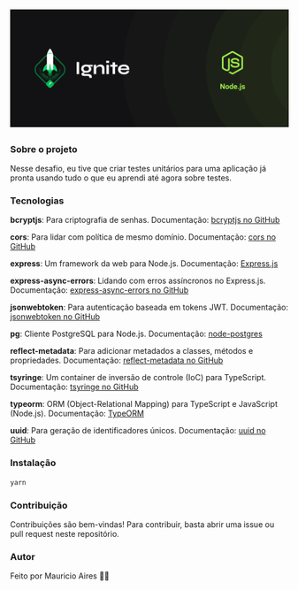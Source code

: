 <h1 align="center">
    <img src="./github/assets/cover.png">
</h1>

### Sobre o projeto

Nesse desafio, eu tive que criar testes unitários para uma aplicação já pronta usando tudo o que eu aprendi até agora sobre testes.

### Tecnologias

**bcryptjs**: Para criptografia de senhas.
Documentação: [bcryptjs no GitHub](https://github.com/dcodeIO/bcrypt.js)

**cors**: Para lidar com política de mesmo domínio.
Documentação: [cors no GitHub](https://github.com/expressjs/cors)

**express**: Um framework da web para Node.js.
Documentação: [Express.js](https://expressjs.com/)

**express-async-errors**: Lidando com erros assíncronos no Express.js.
Documentação: [express-async-errors no GitHub](https://github.com/davidbanham/express-async-errors)

**jsonwebtoken**: Para autenticação baseada em tokens JWT.
Documentação: [jsonwebtoken no GitHub](https://github.com/auth0/node-jsonwebtoken)

**pg**: Cliente PostgreSQL para Node.js.
Documentação: [node-postgres](https://node-postgres.com/)

**reflect-metadata**: Para adicionar metadados a classes, métodos e propriedades.
Documentação: [reflect-metadata no GitHub](https://github.com/rbuckton/reflect-metadata)

**tsyringe**: Um container de inversão de controle (IoC) para TypeScript.
Documentação: [tsyringe no GitHub](https://github.com/microsoft/tsyringe)

**typeorm**: ORM (Object-Relational Mapping) para TypeScript e JavaScript (Node.js).
Documentação: [TypeORM](https://typeorm.io/)

**uuid**: Para geração de identificadores únicos.
Documentação: [uuid no GitHub](https://github.com/uuidjs/uuid)

### Instalação

```sh
yarn
```

### Contribuição

Contribuições são bem-vindas! Para contribuir, basta abrir uma issue ou pull request neste repositório.

### Autor

Feito por Mauricio Aires 👋🏽
